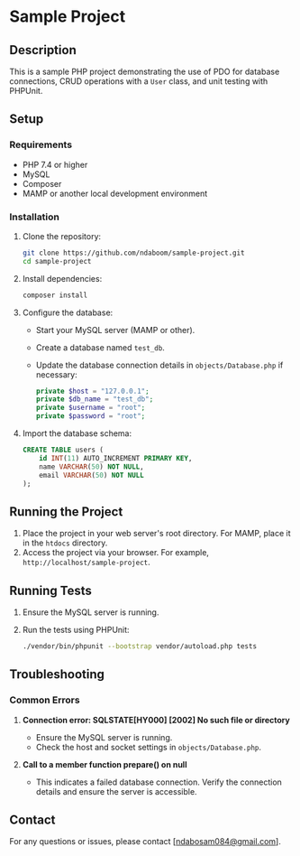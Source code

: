 # Sample Project

## Description

This is a sample PHP project demonstrating the use of PDO for database connections, CRUD operations with a `User` class, and unit testing with PHPUnit.

## Setup

### Requirements

- PHP 7.4 or higher
- MySQL
- Composer
- MAMP or another local development environment

### Installation

1. Clone the repository:

   ```bash
   git clone https://github.com/ndaboom/sample-project.git
   cd sample-project
   ```

2. Install dependencies:

   ```bash
   composer install
   ```

3. Configure the database:

   - Start your MySQL server (MAMP or other).
   - Create a database named `test_db`.
   - Update the database connection details in `objects/Database.php` if necessary:

     ```php
     private $host = "127.0.0.1";
     private $db_name = "test_db";
     private $username = "root";
     private $password = "root";
     ```

4. Import the database schema:

   ```sql
   CREATE TABLE users (
       id INT(11) AUTO_INCREMENT PRIMARY KEY,
       name VARCHAR(50) NOT NULL,
       email VARCHAR(50) NOT NULL
   );
   ```

## Running the Project

1. Place the project in your web server's root directory. For MAMP, place it in the `htdocs` directory.
2. Access the project via your browser. For example, `http://localhost/sample-project`.

## Running Tests

1. Ensure the MySQL server is running.
2. Run the tests using PHPUnit:

   ```bash
   ./vendor/bin/phpunit --bootstrap vendor/autoload.php tests
   ```

## Troubleshooting

### Common Errors

1. **Connection error: SQLSTATE[HY000] [2002] No such file or directory**

   - Ensure the MySQL server is running.
   - Check the host and socket settings in `objects/Database.php`.

2. **Call to a member function prepare() on null**

   - This indicates a failed database connection. Verify the connection details and ensure the server is accessible.

## Contact

For any questions or issues, please contact [ndabosam084@gmail.com].